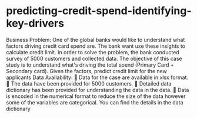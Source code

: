 # predicting-credit-spend-identifying-key-drivers
Business Problem: One of the global banks would like to understand what factors driving credit card spend are. The bank want use these insights to calculate credit limit. In order to solve the problem, the bank conducted survey of 5000 customers and collected data. The objective of this case study is to understand what's driving the total spend (Primary Card + Secondary card). Given the factors, predict credit limit for the new applicants Data Availability:  Data for the case are available in xlsx format.  The data have been provided for 5000 customers.  Detailed data dictionary has been provided for understanding the data in the data.  Data is encoded in the numerical format to reduce the size of the data however some of the variables are categorical. You can find the details in the data dictionary
